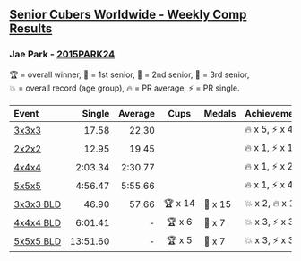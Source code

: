 <style>table {white-space: nowrap;}</style>

## [Senior Cubers Worldwide - Weekly Comp Results](/scw-comp/results/)
### Jae Park - [2015PARK24](https://www.worldcubeassociation.org/persons/2015PARK24)

<span style="white-space: nowrap;">🏆 = overall winner</span>, <span style="white-space: nowrap;">🥇 = 1st senior</span>, <span style="white-space: nowrap;">🥈 = 2nd senior</span>, <span style="white-space: nowrap;">🥉 = 3rd senior</span>, <span style="white-space: nowrap;">💥 = overall record (age group)</span>, <span style="white-space: nowrap;">🔥 = PR average</span>, <span style="white-space: nowrap;">⚡ = PR single</span>.

| Event | Single | Average | Cups | Medals | Achievements|
| :-- | --: | --: | :--: | :-- | :-- |
| [3x3x3](333.md) | 17.58 | 22.30 |  |  | 🔥 x 5, ⚡ x 4 |
| [2x2x2](222.md) | 12.95 | 19.45 |  |  | 🔥 x 1, ⚡ x 1 |
| [4x4x4](444.md) | 2:03.34 | 2:30.77 |  |  | 🔥 x 1, ⚡ x 2 |
| [5x5x5](555.md) | 4:56.47 | 5:55.66 |  |  | 🔥 x 1, ⚡ x 4 |
| [3x3x3 BLD](333bf.md) | 46.90 | 57.66 | 🏆 x 14 | 🥇 x 15 | 💥 x 2, 🔥 x 1, ⚡ x 2 |
| [4x4x4 BLD](444bf.md) | 6:01.41 | - | 🏆 x 6 | 🥇 x 7 | 💥 x 3, ⚡ x 3 |
| [5x5x5 BLD](555bf.md) | 13:51.60 | - | 🏆 x 5 | 🥇 x 7 | 💥 x 3, ⚡ x 3 |

<!-- Global site tag (gtag.js) - Google Analytics -->
<script async src="https://www.googletagmanager.com/gtag/js?id=UA-86348435-3"></script>
<script>window.dataLayer = window.dataLayer || []; function gtag() {dataLayer.push(arguments);} gtag('js', new Date()); gtag('config', 'UA-86348435-3');</script>

